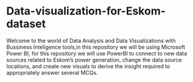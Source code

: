 # Data-visualization-for-Eskom-dataset

Welcome to the world of Data Analysis and Data Visualizations with Bussiness Inteligence tools,in this repository we will be using Microsoft Power BI, for this repository  we will use PowerBI to connect to new data sources related to Eskom’s power generation, change
the data source locations, and create new visuals to derive the insight required to appropriately answer several
MCQs.
